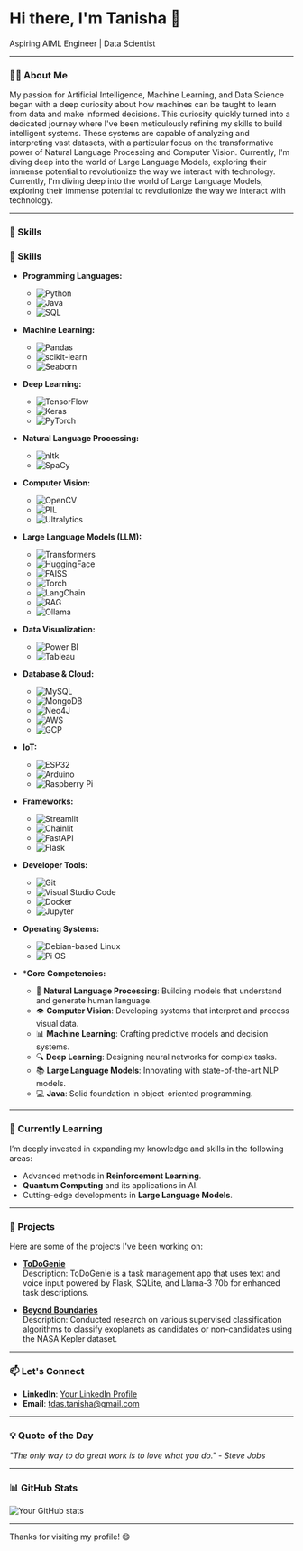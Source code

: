# Hi there, I'm Tanisha 👋

Aspiring AIML Engineer | Data Scientist 

---

### 👨‍💻 About Me

My passion for Artificial Intelligence, Machine Learning, and Data Science began with a deep curiosity about how machines can be taught to learn from data and make informed decisions. This curiosity quickly turned into a dedicated journey where I've been meticulously refining my skills to build intelligent systems. These systems are capable of analyzing and interpreting vast datasets, with a particular focus on the transformative power of Natural Language Processing and Computer Vision. Currently, I'm diving deep into the world of Large Language Models, exploring their immense potential to revolutionize the way we interact with technology. Currently, I'm diving deep into the world of Large Language Models, exploring their immense potential to revolutionize the way we interact with technology.

---

### 🔧 Skills

### 🔧 Skills

- **Programming Languages:**
  - ![Python](https://img.shields.io/badge/-Python-3776AB?style=flat&logo=python&logoColor=white)
  - ![Java](https://img.shields.io/badge/-Java-007396?style=flat&logo=java&logoColor=white)
  - ![SQL](https://img.shields.io/badge/-SQL-4479A1?style=flat&logo=postgresql&logoColor=white)

- **Machine Learning:**
  - ![Pandas](https://img.shields.io/badge/-Pandas-150458?style=flat&logo=pandas&logoColor=white)
  - ![scikit-learn](https://img.shields.io/badge/-Scikit%20Learn-F7931E?style=flat&logo=scikit-learn&logoColor=white)
  - ![Seaborn](https://img.shields.io/badge/-Seaborn-3776AB?style=flat&logo=seaborn&logoColor=white)

- **Deep Learning:**
  - ![TensorFlow](https://img.shields.io/badge/-TensorFlow-FF6F00?style=flat&logo=tensorflow&logoColor=white)
  - ![Keras](https://img.shields.io/badge/-Keras-D00000?style=flat&logo=keras&logoColor=white)
  - ![PyTorch](https://img.shields.io/badge/-PyTorch-EE4C2C?style=flat&logo=pytorch&logoColor=white)

- **Natural Language Processing:**
  - ![nltk](https://img.shields.io/badge/-nltk-9FD400?style=flat&logo=nltk&logoColor=white)
  - ![SpaCy](https://img.shields.io/badge/-SpaCy-09A3D5?style=flat&logo=spacy&logoColor=white)

- **Computer Vision:**
  - ![OpenCV](https://img.shields.io/badge/-OpenCV-5C3EE8?style=flat&logo=opencv&logoColor=white)
  - ![PIL](https://img.shields.io/badge/-PIL-FF3C00?style=flat&logo=python&logoColor=white)
  - ![Ultralytics](https://img.shields.io/badge/-Ultralytics-2C7B9B?style=flat&logo=yolov5&logoColor=white)

- **Large Language Models (LLM):**
  - ![Transformers](https://img.shields.io/badge/-Transformers-F7DF1E?style=flat&logo=hugging-face&logoColor=white)
  - ![HuggingFace](https://img.shields.io/badge/-HuggingFace-FF8A00?style=flat&logo=hugging-face&logoColor=white)
  - ![FAISS](https://img.shields.io/badge/-FAISS-0096D6?style=flat&logo=faiss&logoColor=white)
  - ![Torch](https://img.shields.io/badge/-Torch-EE4C2C?style=flat&logo=pytorch&logoColor=white)
  - ![LangChain](https://img.shields.io/badge/-LangChain-2E86C1?style=flat&logo=chainlink&logoColor=white)
  - ![RAG](https://img.shields.io/badge/-RAG-FF6F00?style=flat&logo=rag&logoColor=white)
  - ![Ollama](https://img.shields.io/badge/-Ollama-FF4C29?style=flat&logo=ollama&logoColor=white)

- **Data Visualization:**
  - ![Power BI](https://img.shields.io/badge/-Power%20BI-F2C811?style=flat&logo=power-bi&logoColor=white)
  - ![Tableau](https://img.shields.io/badge/-Tableau-E97627?style=flat&logo=tableau&logoColor=white)
    
- **Database & Cloud:**
  - ![MySQL](https://img.shields.io/badge/-MySQL-4479A1?style=flat&logo=mysql&logoColor=white)
  - ![MongoDB](https://img.shields.io/badge/-MongoDB-47A248?style=flat&logo=mongodb&logoColor=white)
  - ![Neo4J](https://img.shields.io/badge/-Neo4J-008CC1?style=flat&logo=neo4j&logoColor=white)
  - ![AWS](https://img.shields.io/badge/-AWS-FF9900?style=flat&logo=amazon-aws&logoColor=white)
  - ![GCP](https://img.shields.io/badge/-GCP-4285F4?style=flat&logo=google-cloud&logoColor=white)

- **IoT:**
  - ![ESP32](https://img.shields.io/badge/-ESP32-333333?style=flat&logo=espressif&logoColor=white)
  - ![Arduino](https://img.shields.io/badge/-Arduino-00979D?style=flat&logo=arduino&logoColor=white)
  - ![Raspberry Pi](https://img.shields.io/badge/-Raspberry%20Pi-A22846?style=flat&logo=raspberry-pi&logoColor=white)

- **Frameworks:**
  - ![Streamlit](https://img.shields.io/badge/-Streamlit-FF4B4B?style=flat&logo=streamlit&logoColor=white)
  - ![Chainlit](https://img.shields.io/badge/-Chainlit-1F5AF6?style=flat&logo=chainlink&logoColor=white)
  - ![FastAPI](https://img.shields.io/badge/-FastAPI-009688?style=flat&logo=fastapi&logoColor=white)
  - ![Flask](https://img.shields.io/badge/-Flask-000000?style=flat&logo=flask&logoColor=white)

- **Developer Tools:**
  - ![Git](https://img.shields.io/badge/-Git-F05032?style=flat&logo=git&logoColor=white)
  - ![Visual Studio Code](https://img.shields.io/badge/-VS%20Code-007ACC?style=flat&logo=visual-studio-code&logoColor=white)
  - ![Docker](https://img.shields.io/badge/-Docker-2496ED?style=flat&logo=docker&logoColor=white)
  - ![Jupyter](https://img.shields.io/badge/-Jupyter-F37626?style=flat&logo=jupyter&logoColor=white)

- **Operating Systems:**
  - ![Debian-based Linux](https://img.shields.io/badge/-Debian-DC3545?style=flat&logo=debian&logoColor=white)
  - ![Pi OS](https://img.shields.io/badge/-Pi%20OS-C51A4A?style=flat&logo=raspberry-pi&logoColor=white)


- ***Core Competencies:**
  - 🧠 **Natural Language Processing**: Building models that understand and generate human language.
  - 👁 **Computer Vision**: Developing systems that interpret and process visual data.
  - 📊 **Machine Learning**: Crafting predictive models and decision systems.
  - 🔍 **Deep Learning**: Designing neural networks for complex tasks.
  - 📚 **Large Language Models**: Innovating with state-of-the-art NLP models.
  - 💻 **Java**: Solid foundation in object-oriented programming.

---

### 🌱 Currently Learning

I’m deeply invested in expanding my knowledge and skills in the following areas:

- Advanced methods in **Reinforcement Learning**.
- **Quantum Computing** and its applications in AI.
- Cutting-edge developments in **Large Language Models**.

---

### 🚀 Projects

Here are some of the projects I've been working on:

- **[ToDoGenie](https://github.com/Tdas-christ/ToDoGenie)**  
  Description: ToDoGenie is a task management app that uses text and voice input powered by Flask, SQLite, and Llama-3 70b for enhanced task descriptions.

- **[Beyond Boundaries](https://github.com/Tdas-christ/Beyond-Boundaries)**  
  Description: Conducted research on various supervised classification algorithms to classify exoplanets as candidates or non-candidates using the NASA Kepler dataset.

---

### 📫 Let's Connect

- **LinkedIn**: [Your LinkedIn Profile](https://www.linkedin.com/in/tanisha-das-b61993222/)
- **Email**: tdas.tanisha@gmail.com

---

### 💡 Quote of the Day

_"The only way to do great work is to love what you do." - Steve Jobs_

---

### 📊 GitHub Stats

![Your GitHub stats](https://github-readme-stats.vercel.app/api?username=Tdas-christ&show_icons=true&hide_border=true&count_private=true)

---

Thanks for visiting my profile! 😄
